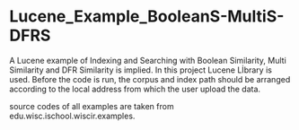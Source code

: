# Lucene_Example_BooleanS-MultiS-DFRS
A Lucene example of Indexing and Searching with Boolean Similarity, Multi Similarity and DFR Similarity is implied. In this project Lucene Lİbrary is used.
Before the code is run, the corpus and index path should be arranged according to the local address from which the user upload the data.

source codes of all examples are taken from edu.wisc.ischool.wiscir.examples. 

